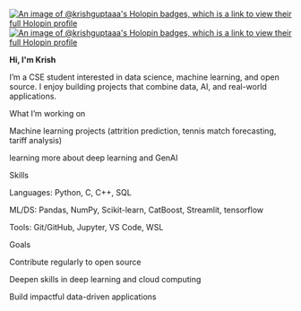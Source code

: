 [![An image of @krishguptaaa's Holopin badges, which is a link to view their full Holopin profile](https://holopin.me/krishguptaaa)](https://holopin.io/@krishguptaaa)[![An image of @krishguptaaa's Holopin badges, which is a link to view their full Holopin profile](https://holopin.me/krishguptaaa)](https://holopin.io/@krishguptaaa)

**Hi, I'm Krish**

I’m a CSE student interested in data science, machine learning, and open source.
I enjoy building projects that combine data, AI, and real-world applications.

What I’m working on

Machine learning projects (attrition prediction, tennis match forecasting, tariff analysis)

learning more about deep learning and GenAI

Skills

Languages: Python, C, C++, SQL

ML/DS: Pandas, NumPy, Scikit-learn, CatBoost, Streamlit, tensorflow

Tools: Git/GitHub, Jupyter, VS Code, WSL

Goals

Contribute regularly to open source

Deepen skills in deep learning and cloud computing

Build impactful data-driven applications

